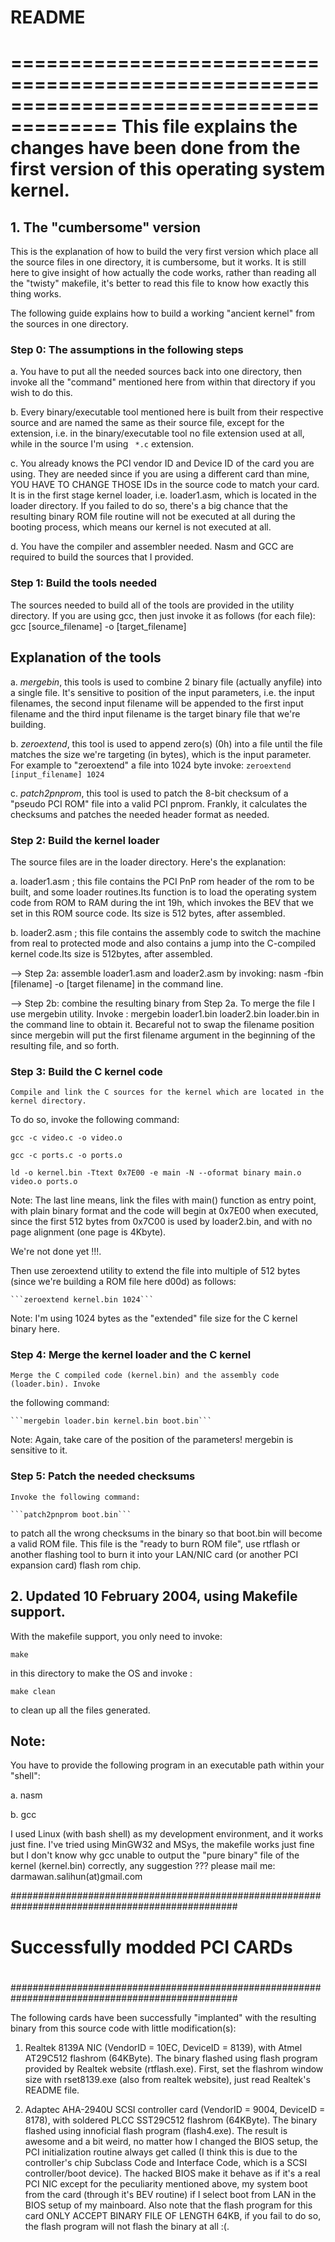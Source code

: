 # README

=======================================================================================
     This file explains the changes have been done from the first version of this
     operating system kernel.
=======================================================================================


##	1. The "cumbersome" version
	
This is the explanation of how to build the very first version which place all 
the source files in one directory, it is cumbersome, but it works. It is still here to 
give insight of how actually the code works, rather than reading all the "twisty" 
makefile, it's better to read this file to know how exactly this thing works.

The following guide explains how to build a working "ancient kernel" 
from the sources in one directory.

### Step 0: The assumptions in the following steps

a. You have to put all the needed sources back into one directory, then invoke all 
the "command" mentioned here from within that directory if you wish to do this.

b. Every binary/executable tool mentioned here is built from their respective 
source and are named the same as their source file, except for the extension, i.e. 
in the binary/executable tool no file extension used at all, while in the source I'm
using ``` *.c``` extension. 

c. You already knows the PCI vendor ID and Device ID of the card you are using. They are
needed since if you are using a different card than mine, YOU HAVE TO CHANGE THOSE IDs
in the source code to match your card. It is in the first stage kernel loader, i.e. 
loader1.asm, which is located in the loader directory. If you failed to do so, there's 
a big chance that the resulting binary ROM file routine will not be executed at all 
during the booting process, which means our kernel is not executed at all.

d. You have the compiler and assembler needed. Nasm and GCC are required to build the
sources that I provided.

### Step 1: Build the tools needed
 	
The sources needed to build all of the tools are provided in the utility directory.
If you are using gcc, then just invoke it as follows (for each file):
gcc [source_filename] -o [target_filename]

Explanation of the tools
------------------------

a. _mergebin_, this tools is used to combine 2 binary file (actually anyfile) into a 
   single file. It's sensitive to position of the input parameters, i.e. the input filenames, the second input filename will be appended to the first input filename and the third 
input filename
	is the target binary file that we're building.

b. _zeroextend_, this tool is used to append zero(s) (0h) into a file until the file matches the 
	size we're targeting (in bytes), which is the input parameter. For example to "zeroextend" 
	a file into 1024 byte invoke: ```zeroextend [input_filename] 1024```

c. _patch2pnprom_, this tool is used to patch the 8-bit checksum of a "pseudo PCI ROM" file into a
	valid PCI pnprom. Frankly, it calculates the checksums and patches the needed header 
	format as needed.


### Step 2: Build the kernel loader

The source files are in the loader directory. Here's the explanation:

a. loader1.asm ; this file contains the PCI PnP rom header of the rom to be built, and some loader 
				routines.Its function is to load the operating system code from ROM to RAM during 
				the int 19h, which invokes the BEV that we set in this ROM source code. Its size 
				is 512 bytes, after assembled.

b. loader2.asm ; this file contains the assembly code to switch the machine from real to protected 
		mode and also contains a jump into the C-compiled kernel code.Its size is 512bytes,
		after assembled.

--> Step 2a: assemble loader1.asm and loader2.asm by invoking:
	nasm -fbin [filename] -o [target filename] 
in the command line. 

--> Step 2b: combine the resulting binary from Step 2a.
	To merge the file I use mergebin utility. Invoke : 
	mergebin loader1.bin loader2.bin loader.bin 
in the command line to obtain it. Becareful not to swap the filename position 
since mergebin will put the first filename argument in the beginning of the resulting file,
and so forth.


### Step 3: Build the C kernel code

	Compile and link the C sources for the kernel which are located in the kernel directory.
To do so, invoke the following command:

```gcc -c video.c -o video.o```

```gcc -c ports.c -o ports.o```

```ld -o kernel.bin -Ttext 0x7E00 -e main -N --oformat binary main.o video.o ports.o```

Note: The last line means, link the files with main() function as entry point, with plain binary 
format and the code will begin at 0x7E00 when executed, since the first 512 bytes from 0x7C00 is 
used by loader2.bin, and with no page alignment (one page is 4Kbyte).

We're not done yet !!!. 

Then use zeroextend utility to extend the file into multiple of 512 bytes 
(since we're building a ROM file here d00d) as follows:

	```zeroextend kernel.bin 1024```

Note: I'm using 1024 bytes as the "extended" file size for the C kernel binary here.


### Step 4: Merge the kernel loader and the C kernel

	Merge the C compiled code (kernel.bin) and the assembly code (loader.bin). Invoke 
the following command:

	```mergebin loader.bin kernel.bin boot.bin```

Note: Again, take care of the position of the parameters! mergebin is sensitive to it.


### Step 5: Patch the needed checksums

	Invoke the following command:

	```patch2pnprom boot.bin```

to patch all the wrong checksums in the binary so that boot.bin will become a valid ROM file. 
This file is the "ready to burn ROM file", use rtflash or another flashing tool to burn it into 
your LAN/NIC card (or another PCI expansion card) flash rom chip.



##	2. Updated 10 February 2004, using Makefile support.

With the makefile support, you only need to invoke:	

```make ```

in this directory to make the OS and invoke : 

```make clean```

to clean up all the files generated.

Note:
-----
You have to provide the following program in an executable path within your "shell":

a. nasm 

b. gcc

I used Linux (with bash shell) as my development environment, and it works just fine.
I've tried using MinGW32 and MSys, the makefile works just fine but I don't know why 
gcc unable to output the "pure binary" file of the kernel (kernel.bin) correctly, 
any suggestion ??? 
please mail me: darmawan.salihun(at)gmail.com


#################################################################################################
#																								#
#		Successfully modded PCI CARDs															#
#																								#
#################################################################################################

The following cards have been successfully "implanted" with the resulting binary from this
source code with little modification(s):

1. Realtek 8139A NIC (VendorID = 10EC, DeviceID = 8139), with Atmel AT29C512 flashrom (64KByte). 
The binary flashed using flash program provided by Realtek website (rtflash.exe). First, set the 
flashrom window size with rset8139.exe (also from realtek website), just read Realtek's README 
file.

2. Adaptec AHA-2940U SCSI controller card (VendorID = 9004, DeviceID = 8178), with soldered 
PLCC SST29C512 flashrom (64KByte). The binary flashed using innoficial flash program (flash4.exe).
The result is awesome and a bit weird, no matter how I changed the BIOS setup, the PCI 
initialization routine always get called (I think this is due to the controller's chip 
Subclass Code and Interface Code, which is a SCSI controller/boot device). The hacked BIOS
make it behave as if it's a real PCI NIC except for the peculiarity mentioned above, my system 
boot from the card (through it's BEV routine) if I select boot from LAN in the BIOS setup of 
my mainboard. Also note that the flash program for this card ONLY ACCEPT BINARY FILE OF LENGTH 
64KB, if you fail to do so, the flash program will not flash the binary at all :(.

